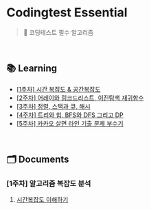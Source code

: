 # Codingtest Essential

> 🧐 코딩테스트 필수 알고리즘

<br />

## 📚 Learning

- [[1주차] 시간 복잡도 & 공간복잡도](./week_01)
- [[2주차] 어레이와 링크드리스트, 이진탐색 재귀함수](./week_02)
- [[3주차] 정렬, 스택과 큐, 해시](./week_03)
- [[4주차] 트리와 힙, BFS와 DFS 그리고 DP](./week_04)
- [[5주차] 카카오 살면 라인 기출 문제 부수기](./week_05)

<br />

## 🗂️ Documents

### [1주차] 알고리즘 복잡도 분석

1. [시간복잡도 이해하기](./__documents__/01-01-time-complexity.md)
